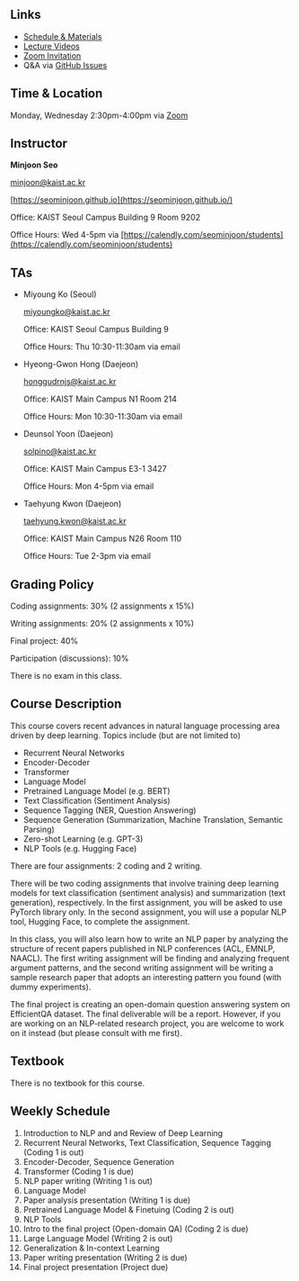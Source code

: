 ## Links

- [Schedule & Materials](https://seominjoon.github.io/kaist-ai605/schedule.html)
- [Lecture Videos](https://www.youtube.com/playlist?list=PLN9tAT2r9TDwzQmCiQySb5C5Rk6QTDmu3)
- [Zoom Invitation](https://seominjoon.github.io/kaist-ai605/zoom.html)
- Q&A via [GitHub Issues](https://github.com/seominjoon/kaist-ai605/issues)


## Time & Location

Monday, Wednesday 2:30pm-4:00pm via [Zoom](https://seominjoon.github.io/kaist-ai605/zoom.html)


## Instructor

**Minjoon Seo**

[minjoon@kaist.ac.kr](mailto:minjoon@kaist.ac.kr)

[https://seominjoon.github.io](https://seominjoon.github.io/)

Office: KAIST Seoul Campus Building 9 Room 9202

Office Hours: Wed 4-5pm via [https://calendly.com/seominjoon/students](https://calendly.com/seominjoon/students)

## TAs

- Miyoung Ko (Seoul)

    [miyoungko@kaist.ac.kr](mailto:miyoungko@kaist.ac.kr) 

    Office: KAIST Seoul Campus Building 9 

    Office Hours: Thu 10:30-11:30am via email

- Hyeong-Gwon Hong (Daejeon)

    [honggudrnjs@kaist.ac.kr](mailto:honggudrnjs@kaist.ac.kr)

    Office: KAIST Main Campus N1 Room 214

    Office Hours: Mon 10:30-11:30am via email

- Deunsol Yoon (Daejeon)

    [solpino@kaist.ac.kr](mailto:solpino@kaist.ac.kr)

    Office: KAIST Main Campus E3-1 3427

    Office Hours: Mon 4-5pm via email

- Taehyung Kwon (Daejeon)

    [taehyung.kwon@kaist.ac.kr](mailto:taehyng.kwon@kaist.ac.kr)

    Office: KAIST Main Campus N26 Room 110

    Office Hours: Tue 2-3pm via email

## Grading Policy

Coding assignments: 30% (2 assignments x 15%)

Writing assignments: 20% (2 assignments x 10%)

Final project: 40%

Participation (discussions): 10%

There is no exam in this class.

## Course Description

This course covers recent advances in natural language processing area driven by deep learning. Topics include (but are not limited to)

- Recurrent Neural Networks
- Encoder-Decoder
- Transformer
- Language Model
- Pretrained Language Model (e.g. BERT)
- Text Classification (Sentiment Analysis)
- Sequence Tagging (NER, Question Answering)
- Sequence Generation (Summarization, Machine Translation, Semantic Parsing)
- Zero-shot Learning (e.g. GPT-3)
- NLP Tools (e.g. Hugging Face)

There are four assignments: 2 coding and 2 writing.

There will be two coding assignments that involve training deep learning models for text classification (sentiment analysis) and summarization (text generation), respectively. In the first assignment, you will be asked to use PyTorch library only. In the second assignment, you will use a popular NLP tool, Hugging Face, to complete the assignment. 

In this class, you will also learn how to write an NLP paper by analyzing the structure of recent papers published in NLP conferences (ACL, EMNLP, NAACL). The first writing assignment will be finding and analyzing frequent argument patterns, and the second writing assignment will be writing a sample research paper that adopts an interesting pattern you found (with dummy experiments).

The final project is creating an open-domain question answering system on EfficientQA dataset. The final deliverable will be a report. However, if you are working on an NLP-related research project, you are welcome to work on it instead (but please consult with me first). 

## Textbook

There is no textbook for this course.

## Weekly Schedule

1. Introduction to NLP and and Review of Deep Learning
2. Recurrent Neural Networks, Text Classification, Sequence Tagging (Coding 1 is out)
3. Encoder-Decoder, Sequence Generation
4. Transformer  (Coding 1 is due)
5. NLP paper writing (Writing 1 is out)
6. Language Model
7. Paper analysis presentation (Writing 1 is due)
8. Pretrained Language Model & Finetuing (Coding 2 is out)
9. NLP Tools 
10. Intro to the final project (Open-domain QA)  (Coding 2 is due)
11. Large Language Model (Writing 2 is out)
12. Generalization & In-context Learning 
13. Paper writing presentation (Writing 2 is due) 
14. Final project presentation (Project due)
